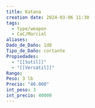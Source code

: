 ```yaml
---
title: Katana
creation date: 2024-03-06 11:30
tags:
  - type/weapon
  - CaC/Marcial
aliases: 
Dado_de_Daño: 1d8
Tipo_de_Daño: cortante
Propiedades:
  - "[[Sutil]]"
  - "[[Versátil]]"
Rango: 
Peso: 3 lb
Precio: "40.000"
int_peso: 3
int_precio: 40000
---
```


